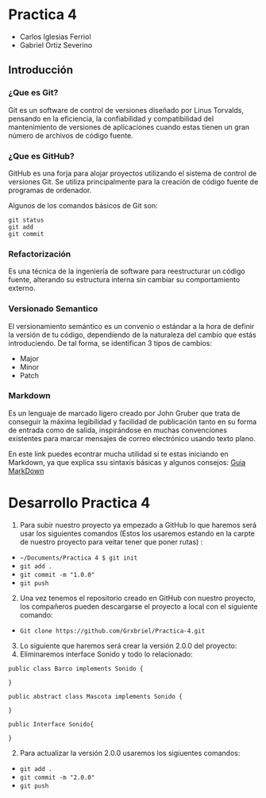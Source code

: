 # Practica 4
* Carlos Iglesias Ferriol
* Gabriel Ortiz Severino

## Introducción

### ¿Que es Git?
Git es un software de control de versiones diseñado por Linus Torvalds, pensando en la eficiencia, la confiabilidad y compatibilidad del mantenimiento de versiones de aplicaciones cuando estas tienen un gran número de archivos de código fuente.

### ¿Que es GitHub?
GitHub es una forja para alojar proyectos utilizando el sistema de control de versiones Git. Se utiliza principalmente para la creación de código fuente de programas de ordenador.

Algunos de los comandos básicos de Git son:
```
git status
git add
git commit
```

### Refactorización
Es una técnica de la ingeniería de software para reestructurar un código fuente, alterando su estructura interna sin cambiar su comportamiento externo.

### Versionado Semantico
El versionamiento semántico es un convenio o estándar a la hora de definir la versión de tu código, dependiendo de la naturaleza del cambio que estás introduciendo. De tal forma, se identifican 3 tipos de cambios:
* Major
* Minor
* Patch

### Markdown
Es un lenguaje de marcado ligero creado por John Gruber que trata de conseguir la máxima legibilidad y facilidad de publicación tanto en su forma de entrada como de salida, inspirándose en muchas convenciones existentes para marcar mensajes de correo electrónico usando texto plano.

En este link puedes econtrar mucha utilidad si te estas iniciando en Markdown, ya que explica ssu sintaxis básicas y algunos consejos: [Guia MarkDown](https://docs.github.com/es/get-started/writing-on-github/getting-started-with-writing-and-formatting-on-github/basic-writing-and-formatting-syntax)

# Desarrollo Practica 4

1. Para subir nuestro proyecto ya empezado a GitHub lo que haremos será usar los siguientes comandos (Estos los usaremos estando en la carpte de nuestro proyecto para veitar tener que poner rutas) :
  - `~/Documents/Practica 4 $ git init`
  - `git add .`
  - `git commit -m "1.0.0"`
  - `git push`

2. Una vez tenemos el repositorio creado en GitHub con nuestro proyecto, los compañeros pueden descargarse el proyecto a local con el siguiente comando:
  - `Git clone https://github.com/Grxbriel/Practica-4.git`

3. Lo siguiente que haremos será crear la versión 2.0.0 del proyecto:
  1. Eliminaremos interface Sonido y todo lo relacionado:
```
public class Barco implements Sonido {

}
  
public abstract class Mascota implements Sonido {

}
 
public Interface Sonido{

}
```
  
  2. Para actualizar la versión 2.0.0 usaremos los sigiuentes comandos:
  - `git add .`
  - `git commit -m "2.0.0"`
  - `git push`
